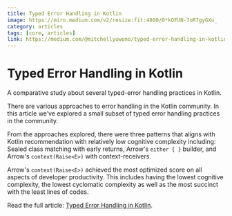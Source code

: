 ```yaml
---
title: Typed Error Handling in Kotlin
image: https://miro.medium.com/v2/resize:fit:4800/0*kOFUN-7oR7gyGXu_
category: articles
tags: [core, articles]
link: https://medium.com/@mitchellyuwono/typed-error-handling-in-kotlin-11ff25882880
---
```


# Typed Error Handling in Kotlin

A comparative study about several typed-error handling practices in Kotlin.

There are various approaches to error handling in the Kotlin community. 
In this article we’ve explored a small subset of typed error handling practices in the community. 

From the approaches explored, there were three patterns that aligns with Kotlin recommendation with 
relatively low cognitive complexity including: Sealed class matching with early returns, Arrow's `either { }` builder, 
and Arrow's `context(Raise<E>)` with context-receivers. 

Arrow's `context(Raise<E>)` achieved the most optimized score on all aspects of 
developer productivity. This includes having the lowest cognitive complexity, the lowest cyclomatic complexity 
as well as the most succinct with the least lines of codes.

Read the full article: [Typed Error Handling in Kotlin](https://medium.com/@mitchellyuwono/typed-error-handling-in-kotlin-11ff25882880).
